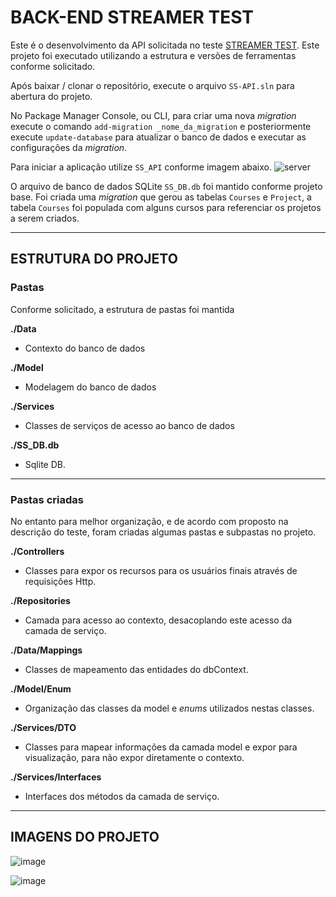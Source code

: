 # BACK-END STREAMER TEST

Este é o desenvolvimento da API solicitada no teste [STREAMER TEST](https://github.com/jpmendonca/streamertest).
Este projeto foi executado utilizando a estrutura e versões de ferramentas conforme solicitado.

Após baixar / clonar o repositório, execute o arquivo `SS-API.sln` para abertura do projeto.

No Package Manager Console, ou CLI, para criar uma nova _migration_ execute o comando `add-migration _nome_da_migration` e posteriormente execute `update-database` para atualizar o banco de dados e executar as configurações da _migration_.

Para iniciar a aplicação utilize `SS_API` conforme imagem abaixo.
![server](https://user-images.githubusercontent.com/37385246/117552329-0806ba00-b021-11eb-8d5f-734a6334f10a.png)


O arquivo de banco de dados SQLite `SS_DB.db` foi mantido conforme projeto base. 
Foi criada uma _migration_ que gerou as tabelas `Courses` e `Project`, a tabela `Courses` foi populada com alguns cursos para referenciar os projetos a serem criados.


****
## ESTRUTURA DO PROJETO

### Pastas
Conforme solicitado, a estrutura de pastas foi mantida

**./Data** 
- Contexto do banco de dados

**./Model** 
- Modelagem do banco de dados

**./Services** 
- Classes de serviços de acesso ao banco de dados

**./SS_DB.db** 
- Sqlite DB.

****
### Pastas criadas
No entanto para melhor organização, e de acordo com proposto na descrição do teste, foram criadas algumas pastas e subpastas no projeto.

**./Controllers**
- Classes para expor os recursos para os usuários finais através de requisições Http.

**./Repositories**
- Camada para acesso ao contexto, desacoplando este acesso da camada de serviço.

**./Data/Mappings**
- Classes de mapeamento das entidades do dbContext.

**./Model/Enum**
- Organização das classes da model e _enums_ utilizados nestas classes.

**./Services/DTO**
- Classes para mapear informações da camada model e expor para visualização, para não expor diretamente o contexto.

**./Services/Interfaces**
- Interfaces dos métodos da camada de serviço.

****
## IMAGENS DO PROJETO

![image](https://user-images.githubusercontent.com/37385246/117550040-5cf00380-b014-11eb-9983-30bbaab85a10.png)

![image](https://user-images.githubusercontent.com/37385246/117550083-9f194500-b014-11eb-9d0c-f105fac769a3.png)
